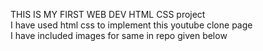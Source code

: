 THIS IS MY FIRST WEB DEV HTML CSS project
<br>
I have used html css to implement this youtube clone page
<br>
I have included images for same in repo given below

